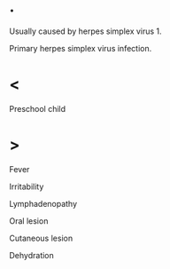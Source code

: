 # .

Usually caused by herpes simplex virus 1.

Primary herpes simplex virus infection.

# <

Preschool child

# >

Fever

Irritability

Lymphadenopathy

Oral lesion

Cutaneous lesion

Dehydration
